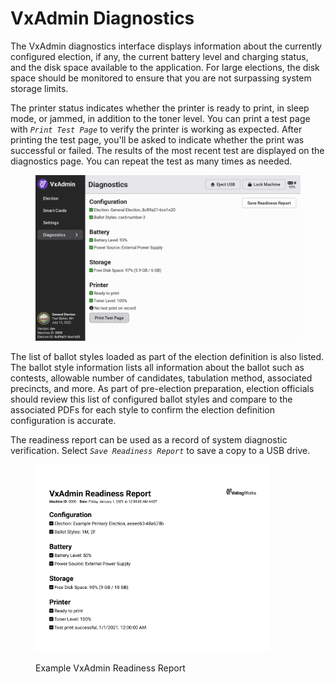 # VxAdmin Diagnostics

The VxAdmin diagnostics interface displays information about the currently configured election, if any, the current battery level and charging status, and the disk space available to the application. For large elections, the disk space should be monitored to ensure that you are not surpassing system storage limits.&#x20;

The printer status indicates whether the printer is ready to print, in sleep mode, or jammed, in addition to the toner level. You can print a test page with _`Print Test Page`_ to verify the printer is working as expected. After printing the test page, you'll be asked to indicate whether the print was successful or failed. The results of the most recent test are displayed on the diagnostics page. You can repeat the test as many times as needed.

<figure><img src="../.gitbook/assets/diagnostics-screen.png" alt="" width="563"><figcaption></figcaption></figure>

The list of ballot styles loaded as part of the election definition is also listed. The ballot style information lists all information about the ballot such as contests, allowable number of candidates, tabulation method, associated precincts, and more. As part of pre-election preparation, election officials should review this list of configured ballot styles and compare to the associated PDFs for each style to confirm the election definition configuration is accurate.

The readiness report can be used as a record of system diagnostic verification.  Select _`Save Readiness Report`_ to save a copy to a USB drive.

<figure><img src="../.gitbook/assets/image (2).png" alt="" width="375"><figcaption><p>Example VxAdmin Readiness Report</p></figcaption></figure>
